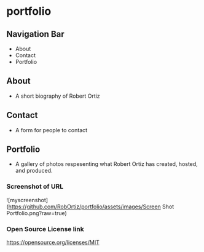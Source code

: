 # portfolio
## Navigation Bar
- About
- Contact
- Portfolio

## About
- A short biography of Robert Ortiz 

## Contact
- A form for people to contact

## Portfolio
- A gallery of photos respesenting what Robert Ortiz has created, hosted, and produced.

### Screenshot of URL
![myscreenshot](https://github.com/RobOrtiz/portfolio/assets/images/Screen Shot Portfolio.png?raw=true)

### Open Source License link 
https://opensource.org/licenses/MIT
